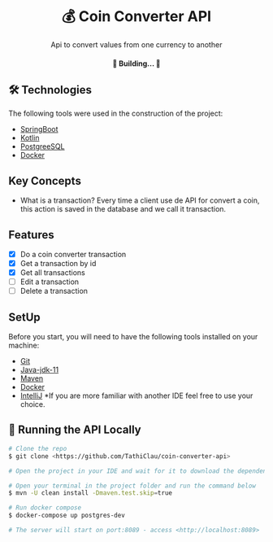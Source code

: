 
<h1 align="center">
    <a> 💰 Coin Converter API </a>
</h1>
<p align="center"> Api to convert values from one currency to another </p>

<h4 align="center"> 
	🚧  Building...  🚧
</h4>

## 🛠 Technologies

The following tools were used in the construction of the project:

- [SpringBoot](https://expo.io/)
- [Kotlin](https://nodejs.org/en/)
- [PostgreeSQL](https://pt-br.reactjs.org/)
- [Docker](https://docs.docker.com/)

## Key Concepts

- What is a transaction?
  Every time a client use de API for convert a coin, this action is saved in the database and we call it transaction.

## Features

- [x] Do a coin converter transaction
- [x] Get a transaction by id
- [x] Get all transactions
- [ ] Edit a transaction
- [ ] Delete a transaction

## SetUp

Before you start, you will need to have the following tools installed on your machine:
- [Git](https://git-scm.com)
- [Java-jdk-11](https://www.oracle.com/br/java/technologies/javase/jdk11-archive-downloads.html)
- [Maven](https://maven.apache.org/)
- [Docker](https://docs.docker.com/) 
- [IntelliJ](https://www.jetbrains.com/pt-br/idea/)  *If you are more familiar with another IDE feel free to use your choice. 

## 🎲 Running the API Locally

```bash
# Clone the repo
$ git clone <https://github.com/TathiClau/coin-converter-api>

# Open the project in your IDE and wait for it to download the dependencies

# Open your terminal in the project folder and run the command below
$ mvn -U clean install -Dmaven.test.skip=true

# Run docker compose
$ docker-compose up postgres-dev

# The server will start on port:8089 - access <http://localhost:8089>
```
